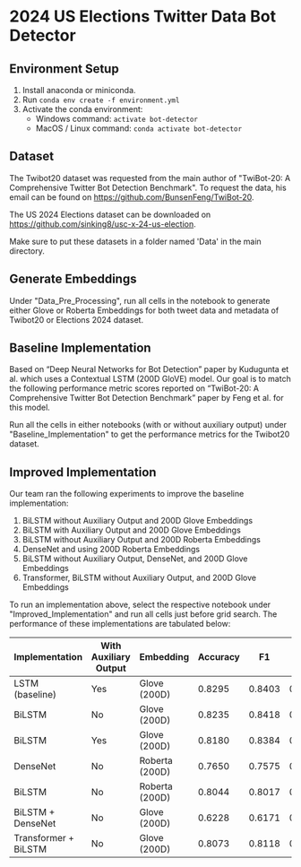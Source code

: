 # 2024 US Elections Twitter Data Bot Detector

## Environment Setup
1. Install anaconda or miniconda.
2. Run `conda env create -f environment.yml`
3. Activate the conda environment:
   - Windows command: `activate bot-detector` 
   - MacOS / Linux command: `conda activate bot-detector`

## Dataset
The Twibot20 dataset was requested from the main author of "TwiBot-20: A Comprehensive Twitter Bot Detection Benchmark". To request the data, his email can be found on https://github.com/BunsenFeng/TwiBot-20.

The US 2024 Elections dataset can be downloaded on https://github.com/sinking8/usc-x-24-us-election.

Make sure to put these datasets in a folder named 'Data' in the main directory.

## Generate Embeddings
Under "Data_Pre_Processing", run all cells in the notebook to generate either Glove or Roberta Embeddings for both tweet data and metadata of Twibot20 or Elections 2024 dataset.

## Baseline Implementation
Based on “Deep Neural Networks for Bot Detection” paper by Kudugunta et al. which uses a Contextual LSTM (200D GloVE) model. Our goal is to match the following performance metric scores reported on “TwiBot-20: A Comprehensive Twitter Bot Detection Benchmark” paper by Feng et al. for this model.

Run all the cells in either notebooks (with or without auxiliary output) under "Baseline_Implementation" to get the performance metrics for the Twibot20 dataset.

## Improved Implementation
Our team ran the following experiments to improve the baseline implementation:
1. BiLSTM without Auxiliary Output and 200D Glove Embeddings
2. BiLSTM with Auxiliary Output and 200D Glove Embeddings
3. BiLSTM without Auxiliary Output and 200D Roberta Embeddings
4. DenseNet and using 200D Roberta Embeddings
5. BiLSTM without Auxiliary Output, DenseNet, and 200D Glove Embeddings
6. Transformer, BiLSTM without Auxiliary Output, and 200D Glove Embeddings

To run an implementation above, select the respective notebook under "Improved_Implementation" and run all cells just before grid search. The performance of these implementations are tabulated below:

| Implementation       | With Auxiliary Output | Embedding        | Accuracy | F1     | MCC    |
|----------------------|-----------------------|------------------|----------|--------|--------|
| LSTM (baseline)      | Yes                   | Glove (200D)     | 0.8295   | 0.8403 | 0.6598 |
| BiLSTM               | No                    | Glove (200D)     | 0.8235   | 0.8418 | 0.6548 |
| BiLSTM               | Yes                   | Glove (200D)     | 0.8180   | 0.8384 | 0.6459 |
| DenseNet             | No                    | Roberta (200D)   | 0.7650   | 0.7575 | 0.5554 |
| BiLSTM               | No                    | Roberta (200D)   | 0.8044   | 0.8017 | 0.6198 |
| BiLSTM + DenseNet    | No                    | Glove (200D)     | 0.6228   | 0.6171 | 0.2459 |
| Transformer + BiLSTM | No                    | Glove (200D)     | 0.8073   | 0.8118 | 0.6145 |

